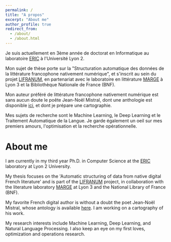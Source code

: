 ```yaml
---
permalink: /
title: "A propos"
excerpt: "About me"
author_profile: true
redirect_from: 
  - /about/
  - /about.html
---
```


Je suis actuellement en 3ème année de doctorat en Informatique au laboratoire [ERIC](https://eric.msh-lse.fr/) à l'Université Lyon 2.

Mon sujet de thèse porte sur la "Structuration automatique des données de la littérature francophone nativement numérique", et s'inscrit au sein du projet [LIFRANUM](https://projet-lifranum.univ-lyon3.fr/), en partenariat avec le laboratoire en littérature [MARGE](https://marge.univ-lyon3.fr/) à Lyon 3 et la Bibliothèque Nationale de France (BNF). 

Mon auteur préféré de littérature francophone nativement numérique est sans aucun doute le poête Jean-Noël Mistral, dont une anthologie est disponible [ici](https://www.youtube.com/watch?v=cu7x2GUisOs&list=PLilG97Vr9u9PXBAa-0GZtq8wdGOqNkqUd&ab_channel=RadioNova), et dont je prépare une cartographie.

Mes sujets de recherche sont le Machine Learning, le Deep Learning et le Traitement Automatique de la Langue. Je garde également un oeil sur mes premiers amours, l'optimisation et la recherche opérationnelle.

# About me
I am currently in my third year Ph.D. in Computer Science at the [ERIC](https://eric.msh-lse.fr/) laboratory at Lyon 2 University.

My thesis focuses on the 'Automatic structuring of data from native digital French literature' and is part of the [LIFRANUM](https://projet-lifranum.univ-lyon3.fr/) project, in collaboration with the literature laboratory [MARGE](https://marge.univ-lyon3.fr/) at Lyon 3 and the National Library of France (BNF).

My favorite French digital author is without a doubt the poet Jean-Noël Mistral, whose antology is available [here](https://www.youtube.com/watch?v=cu7x2GUisOs&list=PLilG97Vr9u9PXBAa-0GZtq8wdGOqNkqUd&ab_channel=RadioNova). I am working on a cartography of his work.

My research interests include Machine Learning, Deep Learning, and Natural Language Processing. I also keep an eye on my first loves, optimization and operations research.